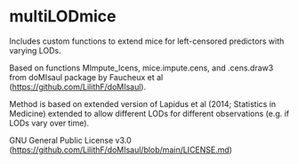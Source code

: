 #  multiLODmice

Includes custom functions to extend mice for left-censored predictors with varying LODs.

Based on functions MImpute_lcens, mice.impute.cens, and .cens.draw3 from doMIsaul package by Faucheux et al (https://github.com/LilithF/doMIsaul).

Method is based on extended version of Lapidus et al (2014; Statistics in Medicine) extended to allow different LODs for different observations (e.g. if LODs vary over time).

GNU General Public License v3.0 (https://github.com/LilithF/doMIsaul/blob/main/LICENSE.md)

